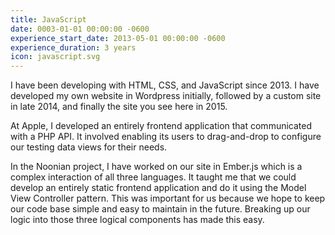 ```yaml
---
title: JavaScript
date: 0003-01-01 00:00:00 -0600
experience_start_date: 2013-05-01 00:00:00 -0600
experience_duration: 3 years
icon: javascript.svg
---
```

I have been developing with HTML, CSS, and JavaScript since 2013. I have developed my own website in Wordpress initially, followed by a custom site in late 2014, and finally the site you see here in 2015.

At Apple, I developed an entirely frontend application that communicated with a PHP API. It involved enabling its users to drag-and-drop to configure our testing data views for their needs.

In the Noonian project, I have worked on our site in Ember.js which is a complex interaction of all three languages. It taught me that we could develop an entirely static frontend application and do it using the Model View Controller pattern. This was important for us because we hope to keep our code base simple and easy to maintain in the future. Breaking up our logic into those three logical components has made this easy.
